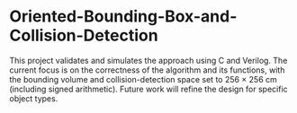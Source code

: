 # Oriented-Bounding-Box-and-Collision-Detection
This project validates and simulates the approach using C and Verilog. The current focus is on the correctness of the algorithm and its functions, with the bounding volume and collision-detection space set to 256 × 256 cm (including signed arithmetic). Future work will refine the design for specific object types.
